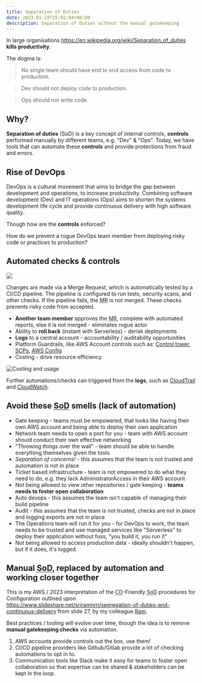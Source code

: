 ```yaml
---
title: Separation of Duties
date: 2023-01-19T15:01:04+08:00
description: Separation of Duties without the manual gatekeeping
---
```


In large organisations https://en.wikipedia.org/wiki/Separation_of_duties  **kills productivity**.

The dogma is:

> No single team should have end to end access from code to production.

> Dev should not deploy code to production.

> Ops should not write code.

## Why?

**Separation of duties** (SoD) is a key concept of internal controls, **controls** performed manually by different teams, e.g. "Dev" & "Ops". Today, we have tools that can automate these **controls** and provide protections from fraud and errors.

## Rise of DevOps

DevOps is a cultural movement that aims to bridge the gap between development and operations, to increase productivity. Combining software development (Dev) and IT operations (Ops) aims to shorten the systems development life cycle and provide continuous delivery with high software quality.

Though how are the **controls** enforced? 

How do we prevent a rogue DevOps team member from deploying risky code or practices to production?

## Automated checks & controls

<a href="https://docs.gitlab.com/ee/user/application_security/index.html#application-coverage">
<img src="https://docs.gitlab.com/ee/user/application_security/img/secure_tools_and_cicd_stages.png">
</a>

Changes are made via a Merge Request, which is automatically tested by a CI/CD pipeline. The pipeline is configured to run tests, security scans, and other checks. If the pipeline fails, the <abbr title="Merge Request">MR</abbr> is not merged. These checks prevents risky code from accepted.

* **Another team member** approves the <abbr title="Merge Request">MR</abbr>, complete with automated reports, else it is not merged - eliminates rogue actor
* Ability to **roll back** (instant with Serverless) - derisk deployments
* **Logs** to a central account - accountability / auditability opportunities
* Platform Guardrails, like AWS Account controls such as: [Control tower](https://aws.amazon.com/controltower/), [SCPs](https://docs.aws.amazon.com/organizations/latest/userguide/orgs_manage_policies_scps.html), [AWS Config](https://aws.amazon.com/config/)
* Costing - drive resource efficiency

<img src="https://s.natalian.org/2023-01-19/cost-usage.png" alt="Costing and usage">

Further automations/checks can triggered from the **logs**, such as [CloudTrail](https://docs.aws.amazon.com/awscloudtrail/latest/userguide/cloudtrail-user-guide.html) and [CloudWatch](https://docs.aws.amazon.com/AmazonCloudWatch/latest/logs/WhatIsCloudWatchLogs.html).

## Avoid these <abbr title="Separation of Duties">SoD</abbr> smells (lack of automation)

- Gate keeping - teams must be empowered, that looks like having their own AWS account and being able to deploy their own application
- Network team needs to open a port for you - team with AWS account should conduct their own effective networking
- "Throwing things over the wall" - team should be able to handle everything themselves given the tools
- _Separation of concerns!_ - this assumes that the team is not trusted and automation is not in place
- Ticket based infrastructure - team is not empowered to do what they need to do, e.g. they lack AdministratorAccess in their AWS account
- Not being allowed to view other repositories / gate keeping - **teams needs to foster open collaboration**
- Auto devops - this assumes the team isn't capable of managing their build pipeline
- Audit - this assumes that the team is not trusted, checks are not in place and logging exports are not in place
- The Operations team will run it for you - for DevOps to work, the team needs to be trusted and use managed services like "Serverless" to deploy their application without fuss, "you build it, you run it"
- Not being allowed to access production data - ideally shouldn't happen, but if it does, it's logged. 

## Manual <abbr title="Separation of Duties">SoD</abbr>, replaced by automation and working closer together

This is my AWS / 2023 interpretation of the <abbr title="Continuous Delivery">CD</abbr>-Friendly <abbr title="Separation of Duties">SoD</abbr> procedures for Configuration outlined upon https://www.slideshare.net/sriramnrn/segregation-of-duties-and-continuous-delivery from slide 27, by my colleague [Ram](https://www.sriramnarayanan.com/segregation-of-duties-and-continuous-delivery/).

Best practices / tooling will evolve over time, though the idea is to remove **manual gatekeeping checks** via automation. 

1. AWS accounts provide controls out the box, use them!
2. CI/CD pipeline providers like Github/Gitlab provide a lot of checking automations to opt in to. 
3. Communication tools like Slack make it easy for teams to foster open collaboration so that expertise can be shared & stakeholders can be kept in the loop.
